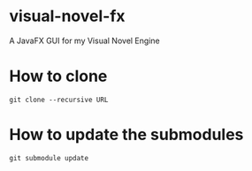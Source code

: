 # visual-novel-fx
A JavaFX GUI for my Visual Novel Engine

# How to clone

    git clone --recursive URL

# How to update the submodules

    git submodule update
